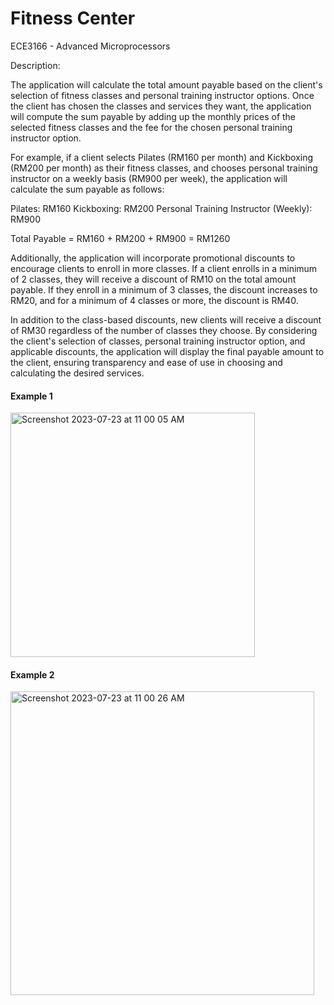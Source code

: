 # Fitness Center
ECE3166 - Advanced Microprocessors

Description: 

The application will calculate the total amount payable based on the client's selection of fitness classes and personal training instructor options. Once the client has chosen the classes and services they want, the application will compute the sum payable by adding up the monthly prices of the selected fitness classes and the fee for the chosen personal training instructor option.

For example, if a client selects Pilates (RM160 per month) and Kickboxing (RM200 per month) as their fitness classes, and chooses personal training instructor on a weekly basis (RM900 per week), the application will calculate the sum payable as follows:

Pilates: RM160
Kickboxing: RM200
Personal Training Instructor (Weekly): RM900

Total Payable = RM160 + RM200 + RM900 = RM1260

Additionally, the application will incorporate promotional discounts to encourage clients to enroll in more classes. If a client enrolls in a minimum of 2 classes, they will receive a discount of RM10 on the total amount payable. If they enroll in a minimum of 3 classes, the discount increases to RM20, and for a minimum of 4 classes or more, the discount is RM40.

In addition to the class-based discounts, new clients will receive a discount of RM30 regardless of the number of classes they choose.
By considering the client's selection of classes, personal training instructor option, and applicable discounts, the application will display the final payable amount to the client, ensuring transparency and ease of use in choosing and calculating the desired services.

#### Example 1
<img width="391" alt="Screenshot 2023-07-23 at 11 00 05 AM" src="https://github.com/zakizndn/Fitness_Center/assets/117178074/7ab082c9-b83f-46d3-a520-a75b01bbe5ef">

#### Example 2
<img width="486" alt="Screenshot 2023-07-23 at 11 00 26 AM" src="https://github.com/zakizndn/Fitness_Center/assets/117178074/a0888e3b-4db5-44b4-8106-25b787474a11">

